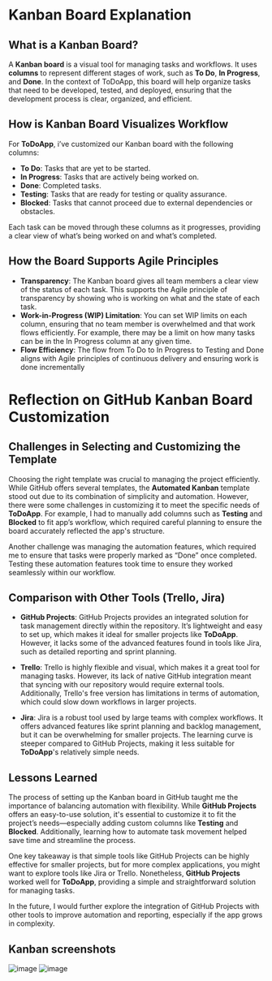 # Kanban Board Explanation

## What is a Kanban Board?

A **Kanban board** is a visual tool for managing tasks and workflows. It uses **columns** to represent different stages of work, such as **To Do**, **In Progress**, and **Done**. In the context of ToDoApp, this board will help organize tasks that need to be developed, tested, and deployed, ensuring that the development process is clear, organized, and efficient.

## How is Kanban Board Visualizes Workflow

For **ToDoApp**, i’ve customized our Kanban board with the following columns:

- **To Do**: Tasks that are yet to be started.
- **In Progress**: Tasks that are actively being worked on.
- **Done**: Completed tasks.
- **Testing**: Tasks that are ready for testing or quality assurance.
- **Blocked**: Tasks that cannot proceed due to external dependencies or obstacles.

Each task can be moved through these columns as it progresses, providing a clear view of what’s being worked on and what’s completed.

## How the Board Supports Agile Principles

- **Transparency**: The Kanban board gives all team members a clear view of the status of each task. This supports the Agile principle of transparency by showing who is working on what and the state of each task.
- **Work-in-Progress (WIP) Limitation**: You can set WIP limits on each column, ensuring that no team member is overwhelmed and that work flows efficiently. For example, there may be a limit on how many tasks can be in the In Progress column at any given time.
- **Flow Efficiency**: The flow from To Do to In Progress to Testing and Done aligns with Agile principles of continuous delivery and ensuring work is done incrementally

# Reflection on GitHub Kanban Board Customization

## Challenges in Selecting and Customizing the Template

Choosing the right template was crucial to managing the project efficiently. While GitHub offers several templates, the **Automated Kanban** template stood out due to its combination of simplicity and automation. However, there were some challenges in customizing it to meet the specific needs of **ToDoApp**. For example, I had to manually add columns such as **Testing** and **Blocked** to fit app’s workflow, which required careful planning to ensure the board accurately reflected the app's structure.

Another challenge was managing the automation features, which required me to ensure that tasks were properly marked as “Done” once completed. Testing these automation features took time to ensure they worked seamlessly within our workflow.

## Comparison with Other Tools (Trello, Jira)

- **GitHub Projects**: GitHub Projects provides an integrated solution for task management directly within the repository. It’s lightweight and easy to set up, which makes it ideal for smaller projects like **ToDoApp**. However, it lacks some of the advanced features found in tools like Jira, such as detailed reporting and sprint planning.
  
- **Trello**: Trello is highly flexible and visual, which makes it a great tool for managing tasks. However, its lack of native GitHub integration meant that syncing with our repository would require external tools. Additionally, Trello's free version has limitations in terms of automation, which could slow down workflows in larger projects.

- **Jira**: Jira is a robust tool used by large teams with complex workflows. It offers advanced features like sprint planning and backlog management, but it can be overwhelming for smaller projects. The learning curve is steeper compared to GitHub Projects, making it less suitable for **ToDoApp**'s relatively simple needs.

## Lessons Learned

The process of setting up the Kanban board in GitHub taught me the importance of balancing automation with flexibility. While **GitHub Projects** offers an easy-to-use solution, it's essential to customize it to fit the project’s needs—especially adding custom columns like **Testing** and **Blocked**. Additionally, learning how to automate task movement helped save time and streamline the process.

One key takeaway is that simple tools like GitHub Projects can be highly effective for smaller projects, but for more complex applications, you might want to explore tools like Jira or Trello. Nonetheless, **GitHub Projects** worked well for **ToDoApp**, providing a simple and straightforward solution for managing tasks.

In the future, I would further explore the integration of GitHub Projects with other tools to improve automation and reporting, especially if the app grows in complexity.

## Kanban screenshots

![image](https://github.com/user-attachments/assets/484eacd9-ba11-4fac-9989-484271ac94b5)
![image](https://github.com/user-attachments/assets/e2e8551c-6557-48f6-a756-6aefdacc95f0)



